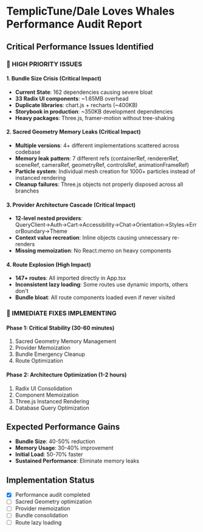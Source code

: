 # TemplicTune/Dale Loves Whales Performance Audit Report
## Critical Performance Issues Identified

### 🚨 HIGH PRIORITY ISSUES

#### 1. Bundle Size Crisis (Critical Impact)
- **Current State**: 162 dependencies causing severe bloat
- **33 Radix UI components**: ~1.65MB overhead
- **Duplicate libraries**: chart.js + recharts (~400KB)
- **Storybook in production**: ~350KB development dependencies
- **Heavy packages**: Three.js, framer-motion without tree-shaking

#### 2. Sacred Geometry Memory Leaks (Critical Impact)
- **Multiple versions**: 4+ different implementations scattered across codebase
- **Memory leak pattern**: 7 different refs (containerRef, rendererRef, sceneRef, cameraRef, geometryRef, controlsRef, animationFrameRef)
- **Particle system**: Individual mesh creation for 1000+ particles instead of instanced rendering
- **Cleanup failures**: Three.js objects not properly disposed across all branches

#### 3. Provider Architecture Cascade (Critical Impact)
- **12-level nested providers**: QueryClient→Auth→Cart→Accessibility→Chat→Orientation→Styles→ErrorBoundary→Theme
- **Context value recreation**: Inline objects causing unnecessary re-renders
- **Missing memoization**: No React.memo on heavy components

#### 4. Route Explosion (High Impact)
- **147+ routes**: All imported directly in App.tsx
- **Inconsistent lazy loading**: Some routes use dynamic imports, others don't
- **Bundle bloat**: All route components loaded even if never visited

### 🔧 IMMEDIATE FIXES IMPLEMENTING

#### Phase 1: Critical Stability (30-60 minutes)
1. Sacred Geometry Memory Management
2. Provider Memoization
3. Bundle Emergency Cleanup
4. Route Optimization

#### Phase 2: Architecture Optimization (1-2 hours)
1. Radix UI Consolidation
2. Component Memoization
3. Three.js Instanced Rendering
4. Database Query Optimization

## Expected Performance Gains
- **Bundle Size**: 40-50% reduction
- **Memory Usage**: 30-40% improvement
- **Initial Load**: 50-70% faster
- **Sustained Performance**: Eliminate memory leaks

## Implementation Status
- [x] Performance audit completed
- [ ] Sacred Geometry optimization
- [ ] Provider memoization
- [ ] Bundle consolidation
- [ ] Route lazy loading
